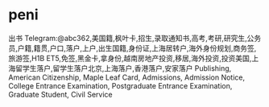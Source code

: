 # peni
出书 Telegram:@abc362,美国籍,枫叶卡,招生,录取通知书,高考,考研,研究生,公务员,户籍,籍贯,户口,落户,上户,出生国籍,身份证,上海居转户,海外身份规划,商务签,旅游签,H1B ET5,免签,黑金卡,拿身份,越南房地产投资,移居,海外投资,投资美国,上海留学生落户,留学生落户北京,上海落户,香港落户,安家落户 Publishing, American Citizenship, Maple Leaf Card, Admissions, Admission Notice, College Entrance Examination, Postgraduate Entrance Examination, Graduate Student, Civil Service
